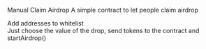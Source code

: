 Manual Claim Airdrop
A simple contract to let people claim airdrop
  
Add addresses to whitelist  
Just choose the value of the drop, send tokens to the contract and startAirdrop()
